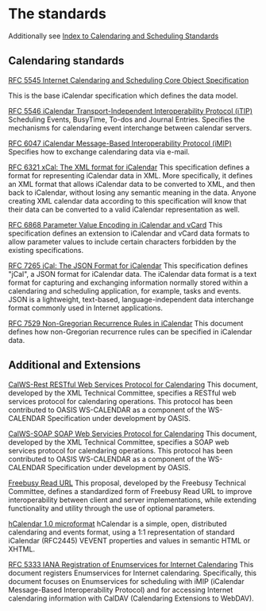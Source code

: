 # The standards 

Additionally see [Index to Calendaring and Scheduling Standards](https://www.calconnect.org/resources/calendaring-standards)

## Calendaring standards

[RFC 5545 Internet Calendaring and Scheduling Core Object Specification](https://tools.ietf.org/html/rfc5545)

This is the base iCalendar specification which defines the data model.

[RFC 5546	iCalendar Transport-Independent Interoperability Protocol (iTIP)](https://tools.ietf.org/html/rfc5546)
Scheduling Events, BusyTime, To-dos and Journal Entries.
Specifies the mechanisms for calendaring event interchange between calendar servers.

[RFC 6047 iCalendar Message-Based Interoperability Protocol (iMIP)](https://tools.ietf.org/html/rfc6047)
Specifies how to exchange calendaring data via e-mail.

[RFC 6321 xCal: The XML format for iCalendar](https://tools.ietf.org/html/rfc6321)
This specification defines a format for representing iCalendar data in XML. 
More specifically, it defines an XML format that allows iCalendar data to be converted to XML, 
and then back to iCalendar, without losing any semantic meaning in the data. 
Anyone creating XML calendar data according to this specification will know that their data can be 
converted to a valid iCalendar representation as well.

[RFC 6868 Parameter Value Encoding in iCalendar and vCard](https://tools.ietf.org/html/rfc6868)
This specification defines an extension to iCalendar and vCard data formats to allow parameter 
values to include certain characters forbidden by the existing specifications.

[RFC 7265 jCal: The JSON Format for iCalendar](https://tools.ietf.org/html/rfc7265)
This specification defines "jCal", a JSON format for iCalendar data. The iCalendar data format 
is a text format for capturing and exchanging information normally stored within a calendaring and 
scheduling application, for example, tasks and events. JSON is a lightweight, text-based, 
language-independent data interchange format commonly used in Internet applications.

[RFC 7529 Non-Gregorian Recurrence Rules in iCalendar](https://tools.ietf.org/html/rfc7529)
This document defines how non-Gregorian recurrence rules can be specified in iCalendar data.

## Additional and Extensions

[CalWS-Rest RESTful Web Services Protocol for Calendaring](http://calconnect.org/pubdocs/CD1011%20CalWS-Rest%20Restful%20Web%20Services%20Protocol%20for%20Calendaring.pdf)
This document, developed by the XML Technical Committee, specifies a RESTful web services protocol for 
calendaring operations. This protocol has been contributed to OASIS WS-CALENDAR as a component of the 
WS-CALENDAR Specification under development by OASIS.

[CalWS-SOAP SOAP Web Servicies Protocol for Calendaring](http://calconnect.org/pubdocs/CD1301%20CalWS-SOAP%20SOAP%20Web%20Services%20Protocol%20for%20Calendaring.pdf)
This document, developed by the XML Technical Committee, specifies a SOAP web services protocol for calendaring operations. This protocol has been contributed to OASIS WS-CALENDAR as a component of the WS-CALENDAR Specification under development by OASIS.

[Freebusy Read URL](http://calconnect.org/pubdocs/CD0903%20Freebusy%20Read%20URL.pdf)
This proposal, developed by the Freebusy Technical Committee, defines a standardized form of Freebusy Read URL to improve interoperability between client and server implementations, while extending functionality and utility through the use of optional parameters.

[hCalendar 1.0 microformat](http://microformats.org/wiki/hcalendar)
hCalendar is a simple, open, distributed calendaring and events format, using a 1:1 representation of standard iCalendar (RFC2445) VEVENT properties and values in semantic HTML or XHTML.

[RFC 5333 IANA Registration of Enumservices for Internet Calendaring](https://tools.ietf.org/html/rfc5333)
This document registers Enumservices for Internet calendaring. Specifically, this document focuses on 
Enumservices for scheduling with iMIP (iCalendar Message-Based Interoperability Protocol) and for accessing 
Internet calendaring information with CalDAV (Calendaring Extensions to WebDAV).

